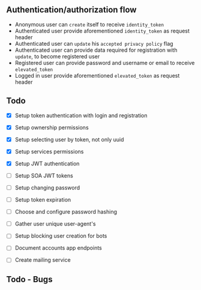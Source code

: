 Authentication/authorization flow
--

* Anonymous user can `create` itself to receive `identity_token`
* Authenticated user provide aforementioned `identity_token` as request header
* Authenticated user can `update` his `accepted privacy policy` flag
* Authenticated user can provide data required for registration with `update`, to become registered user
* Registered user can provide password and username or email to receive `elevated_token`
* Logged in user provide aforementioned `elevated_token` as request header

Todo
-
* [x] Setup token authentication with login and registration
* [x] Setup ownership permissions
* [x] Setup selecting user by token, not only uuid
* [x] Setup services permissions 
* [x] Setup JWT authentication
* [ ] Setup SOA JWT tokens 
* [ ] Setup changing password 
* [ ] Setup token expiration
* [ ] Choose and configure password hashing
* [ ] Gather user unique user-agent's
* [ ] Setup blocking user creation for bots
* [ ] Document accounts app endpoints 
* [ ] Create mailing service  


Todo - Bugs
-
